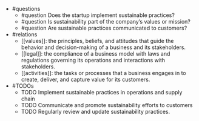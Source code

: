 - #questions
	- #question Does the startup implement sustainable practices?
	- #question Is sustainability part of the company’s values or mission?
	- #question Are sustainable practices communicated to customers?
- #relations
	- [[values]]: the principles, beliefs, and attitudes that guide the behavior and decision-making of a business and its stakeholders.
	- [[legal]]: the compliance of a business model with laws and regulations governing its operations and interactions with stakeholders.
	- [[activities]]: the tasks or processes that a business engages in to create, deliver, and capture value for its customers.
- #TODOs
	- TODO Implement sustainable practices in operations and supply chain
	- TODO  Communicate and promote sustainability efforts to customers
	- TODO  Regularly review and update sustainability practices.












